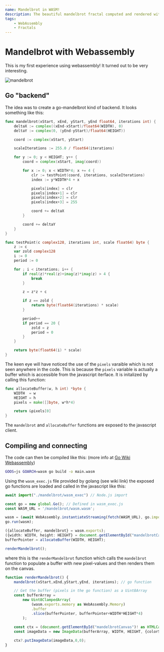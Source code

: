 ```yaml
---
name: Mandelbrot in WASM!
description: The beautiful mandelbrot fractal computed and rendered with compiled WebAssembly!
tags: 
    - WebAssembly
    - Fractals
---
```

# Mandelbrot with Webassembly

This is my first experience using webassembly! It turned out to be very interesting. 

![mandelbrot](/mandelbrot/mandelbrot.png "Mandelbrot")

## Go "backend"
The idea was to create a go-mandelbrot kind of
backend. It looks something like this:

```go
func mandelbrot(xStart, xEnd, yStart, yEnd float64, iterations int) {
	deltaX := complex((xEnd-xStart)/float64(WIDTH), 0)
	deltaY := complex(0, (yEnd-yStart)/float64(HEIGHT))

	coord := complex(xStart, yStart)

	scaleIterations := 255.0 / float64(iterations)

	for y := 0; y < HEIGHT; y++ {
		coord = complex(xStart, imag(coord))

		for x := 0; x < WIDTH*4; x += 4 {
			clr := testPoint(coord, iterations, scaleIterations)
			index := y*WIDTH*4 + x

			pixels[index] = clr
			pixels[index+1] = clr
			pixels[index+2] = clr
			pixels[index+3] = 255

			coord += deltaX
		}

		coord += deltaY
	}
}

func testPoint(c complex128, iterations int, scale float64) byte {
	z := c
	var zold complex128
	i := 0
	period := 0

	for ; i < iterations; i++ {
		if real(z)*real(z)+imag(z)*imag(z) > 4 {
			break
		}

		z = z*z + c

		if z == zold {
			return byte(float64(iterations) * scale)
		}

		period++
		if period == 20 {
			zold = z
			period = 0
		}
	}

	return byte(float64(i) * scale)
}
```

The keen eye will have noticed the use of the `pixels` varaible which is not seen anywhere in the code. This is because the `pixels` variable is actually a buffer which is accessible from the javascript iterface. It is initalized by calling this function:

```go
func allocateBuffer(w, h int) *byte {
    WIDTH  = w
    HEIGHT = h
	pixels = make([]byte, w*h*4)

	return &pixels[0]
}
```

The `mandelbrot` and `allocateBuffer` functions are exposed to the javascript client.

## Compiling and connecting
The code can then be compiled like this: (more info at [Go Wiki Webassembly](https://go.dev/wiki/WebAssembly))

```bash
GOOS=js GOARCH=wasm go build -o main.wasm
```

Using the `wasm_exec.js` file provided by golang (see wiki link) the exposed go functions are loaded and called in the javascript like this:

```typescript
await import("./mandelbrot/wasm_exec") // Node.js import

const go = new global.Go(); // Defined in wasm_exec.js
const WASM_URL = '/mandelbrot/wasm.wasm';

wasm = (await WebAssembly.instantiateStreaming(fetch(WASM_URL), go.importObject)).instance;
go.run(wasm);

({allocateBuffer, mandelbrot} = wasm.exports);
({width: WIDTH, height: HEIGHT} = document.getElementById("mandelbrotCanvas")!.getBoundingClientRect());
bufferPointer = allocateBuffer(WIDTH, HEIGHT);

renderMandelbrot();
```

where this is the `renderMandelbrot` function which calls the `mandelbrot` function to populate a buffer with new pixel-values and then renders them on the canvas.

```typescript
function renderMandelbrot() {
    mandelbrot(xStart,xEnd,yStart,yEnd, iterations); // go function

    // Get the buffer (pixels in the go function) as a Uint8Array
    const bufferArray =
        new Uint8ClampedArray(
            (wasm.exports.memory as WebAssembly.Memory)
            .buffer
            .slice(bufferPointer, bufferPointer+WIDTH*HEIGHT*4)
        );
    
    const ctx = (document.getElementById("mandelbrotCanvas")! as HTMLCanvasElement).getContext("2d");
    const imageData = new ImageData(bufferArray, WIDTH, HEIGHT, {colorSpace: "srgb"});

    ctx?.putImageData(imageData,0,0);
}
```